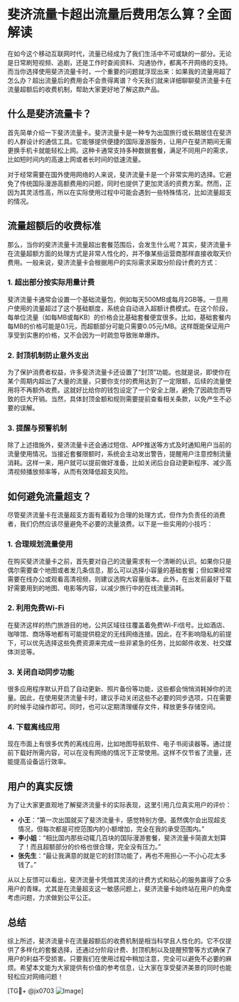 # 斐济流量卡超出流量后费用怎么算？全面解读

在如今这个移动互联网时代，流量已经成为了我们生活中不可或缺的一部分。无论是日常刷短视频、追剧，还是工作时查阅资料、沟通协作，都离不开网络的支持。而当你选择使用斐济流量卡时，一个重要的问题就浮现出来：如果我的流量用超了怎么办？超出流量后的费用会不会贵得离谱？今天我们就来详细聊聊斐济流量卡在流量超额后的收费机制，帮助大家更好地了解这款产品。

## 什么是斐济流量卡？

首先简单介绍一下斐济流量卡。斐济流量卡是一种专为出国旅行或长期居住在斐济的人群设计的通信工具。它能够提供便捷的国际漫游服务，让用户在斐济期间无需更换手机卡就能轻松上网。这种卡通常支持多种数据套餐，满足不同用户的需求，比如短时间内的高速上网或者长时间的低速流量。

对于经常需要在国外使用网络的人来说，斐济流量卡是一个非常实用的选择。它避免了传统国际漫游高额费用的问题，同时也提供了更加灵活的资费方案。然而，正因为其灵活性高，所以在实际使用过程中可能会遇到一些特殊情况，比如流量超支的情况。

## 流量超额后的收费标准

那么，当你的斐济流量卡流量超出套餐范围后，会发生什么呢？其实，斐济流量卡在流量超额方面的处理方式是非常人性化的，并不像某些运营商那样直接收取天价费用。一般来说，斐济流量卡会根据用户的实际需求采取分阶段计费的方式：

### 1. **超出部分按实际用量计费**
斐济流量卡通常会设置一个基础流量包，例如每天500MB或每月2GB等。一旦用户使用的流量超过了这个基础额度，系统会自动进入超额计费模式。在这个阶段，每单位流量（如每MB或每KB）的价格会比基础套餐便宜很多。比如，基础套餐内每MB的价格可能是0.1元，而超额部分可能只需要0.05元/MB。这样既能保证用户享受到实惠的价格，又不会因为一时疏忽导致账单爆炸。

### 2. **封顶机制防止意外支出**
为了保护消费者权益，许多斐济流量卡还设置了“封顶”功能。也就是说，即使你在某个周期内超出了大量的流量，只要你支付的费用达到了一定限额，后续的流量使用将不再额外收费。这就好比给你的钱包设定了一个安全上限，避免了因疏忽而导致的巨大开销。当然，具体封顶金额和规则需要提前查看相关条款，以免产生不必要的误解。

### 3. **提醒与预警机制**
除了上述措施外，斐济流量卡还会通过短信、APP推送等方式及时通知用户当前的流量使用情况。当接近套餐限额时，系统会主动发出警告，提醒用户注意控制流量消耗。这样一来，用户就可以提前做好准备，比如关闭后台自动更新程序、减少高清视频播放频率等，从而有效降低超支风险。

## 如何避免流量超支？

尽管斐济流量卡在流量超支方面有着较为合理的处理方式，但作为负责任的消费者，我们仍然应该尽量避免不必要的流量浪费。以下是一些实用的小技巧：

### 1. **合理规划流量使用**
在购买斐济流量卡之前，首先要对自己的流量需求有一个清晰的认识。如果你只是偶尔需要查个地图或者发几条信息，那么可以选择小容量的基础套餐；但如果经常需要在线办公或观看高清视频，则建议选购大容量版本。此外，在出发前最好下载好需要用到的地图、电影等内容，以减少旅行中的在线流量消耗。

### 2. **利用免费Wi-Fi**
在斐济这样的热门旅游目的地，公共区域往往覆盖着免费Wi-Fi信号。比如酒店、咖啡馆、商场等地都有可能提供稳定的无线网络连接。因此，在不影响隐私的前提下，可以优先选择这些免费资源来完成一些非紧急的任务，比如邮件收发、社交媒体浏览等。

### 3. **关闭自动同步功能**
很多应用程序默认开启了自动更新、照片备份等功能，这些都会悄悄消耗掉你的流量。因此，在使用斐济流量卡时，建议手动关闭这些不必要的同步选项，只在需要的时候手动操作即可。同时，也可以定期清理缓存文件，释放更多存储空间。

### 4. **下载离线应用**
现在市面上有很多优秀的离线应用，比如地图导航软件、电子书阅读器等。通过提前下载好所需内容，可以在没有网络的情况下正常使用。这样不仅节省了流量，还能提高设备运行效率。

## 用户的真实反馈

为了让大家更直观地了解斐济流量卡的实际表现，这里引用几位真实用户的评价：

- **小王**：“第一次出国就买了斐济流量卡，感觉特别方便。虽然偶尔会出现超支情况，但每次都是可控范围内的小额增加，完全在我的承受范围内。”
- **李小姐**：“相比国内那些动辄几百块的国际漫游套餐，斐济流量卡简直太划算了！而且超额部分的价格也很合理，完全没有压力。”
- **张先生**：“最让我满意的就是它的封顶功能了，再也不用担心一不小心花太多钱了。”

从以上反馈可以看出，斐济流量卡凭借其灵活的计费方式和贴心的服务赢得了众多用户的青睐。尤其是在流量超支这一敏感问题上，斐济流量卡始终站在用户的角度考虑问题，力求做到公平公正。

## 总结

综上所述，斐济流量卡在流量超额后的收费机制是相当科学且人性化的。它不仅提供了多样化的套餐选择，还通过分阶段计费、封顶机制以及提醒预警等方式确保了用户的利益不受损害。只要我们在使用过程中稍加注意，完全可以避免不必要的麻烦。希望本文能为大家提供有价值的参考信息，让大家在享受斐济美景的同时也能轻松应对网络问题！

[TG💪+ @jx0703 ![Image](https://github.com/user-attachments/assets/dbca1d08-cadb-493c-b0ec-ad6f7a83f270)]